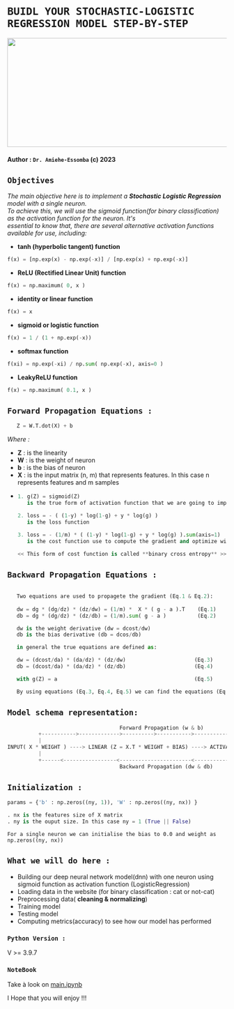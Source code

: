 # ```BUIDL YOUR STOCHASTIC-LOGISTIC REGRESSION MODEL STEP-BY-STEP```
<img width="600px" height="250px" src="https://sebastianraschka.com/images/faq/logisticregr-neuralnet/schematic.png"></img>

#### <!-- AUTHOR -->Author : ```Dr. Amiehe-Essomba``` (c) 2023


## **```Objectives```**

*The main objective here is to implement a __Stochastic Logistic Regression__ model with a single neuron.* \
*To achieve this, we will use the sigmoid function(for binary classification) as the activation function for the neuron. It's* \
*essential to know that, there are several alternative activation functions available for use, including:* 

* __tanh (hyperbolic tangent) function__
```python
f(x) = [np.exp(x) - np.exp(-x)] / [np.exp(x) + np.exp(-x)]
``` 

* __ReLU (Rectified Linear Unit) function__
```python
f(x) = np.maximum( 0, x )
```

* __identity or linear function__
```python
f(x) = x
```

* __sigmoid or logistic function__
```python
f(x) = 1 / (1 + np.exp(-x))
```

* __softmax function__ 
```python
f(xi) = np.exp(-xi) / np.sum( np.exp(-x), axis=0 )
```

* __LeakyReLU function__ 
```python
f(x) = np.maximum( 0.1, x )
```
 
## ```Forward Propagation Equations :```
 ```python
    Z = W.T.dot(X) + b
 ```

  *Where :*

 * **Z** : is the linearity
 * **W** : is the weight of neuron
 * **b** : is the bias  of neuron
 * **X** : is the input matrix (n, m) that represents features. In this case n represents features and m samples

- ```python
  1. g(Z) = sigmoid(Z)
     is the true form of activation function that we are going to implement and use 

  2. loss = - ( (1-y) * log(1-g) + y * log(g) ) 
     is the loss function 

  3. loss = - (1/m) * ( (1-y) * log(1-g) + y * log(g) ).sum(axis=1) 
     is the cost function use to compute the gradient and optimize wieghts and biases 

  << This form of cost function is called **binary cross entropy** >>
    ```

## ```Backward Propagation Equations : ```

```python 
   
   Two equations are used to propagete the gradient (Eq.1 & Eq.2):  
   
   dw = dg * (dg/dz) * (dz/dw) = (1/m) *  X * ( g - a ).T    (Eq.1)
   db = dg * (dg/dz) * (dz/db) = (1/m).sum( g - a )          (Eq.2)

   dw is the weight derivative (dw = dcost/dw)
   db is the bias derivative (db = dcos/db)

   in general the true equations are defined as:

   dw = (dcost/da) * (da/dz) * (dz/dw)                      (Eq.3)
   db = (dcost/da) * (da/dz) * (dz/db)                      (Eq.4)

   with g(Z) = a                                            (Eq.5)

   By using equations (Eq.3, Eq.4, Eq.5) we can find the equations (Eq.1, Eq.2)

```


## __```Model schema representation:```__

```python
                                    Forward Propagation (w & b)
          +----------->------------->---------->----------->----------------------------+
          |                                                                             |             1 if p > 0.5 else 0           
INPUT( X * WEIGHT ) ----> LINEAR (Z = X.T * WEIGHT + BIAS) ----> ACTIVATION( SIGMOID(Z) ) ---> OUTPUT( Y[ idx([p, 1 - p]) ] )
          |                                                                              |                
          +------<-----------------<-----------------------<-------------------<---------+
                                    Backward Propagation (dw & db)

```

## __```Initialization :```__
```python
params = {'b' : np.zeros((ny, 1)), 'W' : np.zeros((ny, nx)) }

. nx is the features size of X matrix
. ny is the ouput size. In this case ny = 1 (True || False)
```
```For a single neuron we can initialise the bias to 0.0 and weight as np.zeros((ny, nx))```

## ```What we will do here :```
 - Building our deep neural network model(dnn) with one neuron using sigmoid function as activation function (LogisticRegression)
 - Loading data in the website (for binary classification : cat or not-cat)
 - Preprocessing data( **cleaning & normalizing**)
 - Training model
 - Testing model
 - Computing metrics(accuracy) to see how our model has performed
 
### __```Python Version :```__
   V >= 3.9.7

### __```NoteBook```__
   Take à look on [main.ipynb](https://github.com/amiehe-essomba/logisticRegression/blob/computer-vision/main.ipynb)

   I Hope that you will enjoy !!!
